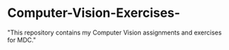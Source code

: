 # Computer-Vision-Exercises-
"This repository contains my Computer Vision assignments and exercises for MDC."
